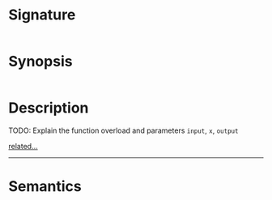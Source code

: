 # Signature
```vikid-signature
```

# Synopsis
```vikid-synopsis
```

# Description
TODO: Explain the function overload and parameters `input`, `x`, `output`

[related...](https://en.wikipedia.org/wiki/Atan2)

----
# Semantics